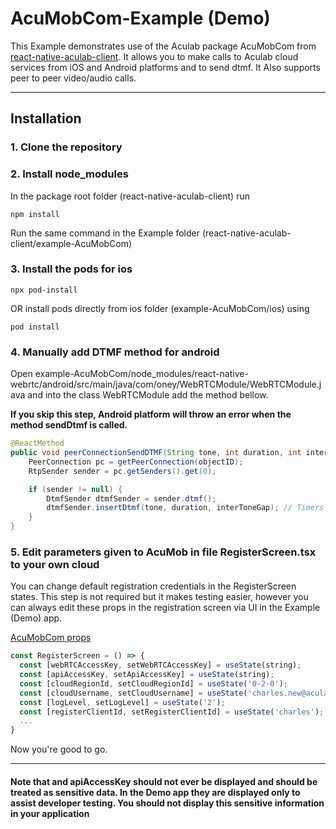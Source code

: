 # AcuMobCom-Example (Demo)

This Example demonstrates use of the Aculab package AcuMobCom from [react-native-aculab-client](https://www.npmjs.com/package/react-native-aculab-client). It allows you to make calls to Aculab cloud services from iOS and Android platforms and to send dtmf. It Also supports peer to peer video/audio calls.

---

## Installation

### 1. Clone the repository

### 2. Install node_modules

In the package root folder (react-native-aculab-client) run

``` node
npm install
```

Run the same command in the Example folder (react-native-aculab-client/example-AcuMobCom)

### 3. Install the pods for ios

``` node
npx pod-install
```

OR install pods directly from ios folder (example-AcuMobCom/ios) using

``` node
pod install
```

### 4. Manually add DTMF method for android

Open example-AcuMobCom/node_modules/react-native-webrtc/android/src/main/java/com/oney/WebRTCModule/WebRTCModule.java and into the class WebRTCModule add the method bellow.

**If you skip this step, Android platform will throw an error when the method sendDtmf is called.**

``` java
@ReactMethod
public void peerConnectionSendDTMF(String tone, int duration, int interToneGap, int objectID) {
    PeerConnection pc = getPeerConnection(objectID);
    RtpSender sender = pc.getSenders().get(0);

    if (sender != null) {
        DtmfSender dtmfSender = sender.dtmf();
        dtmfSender.insertDtmf(tone, duration, interToneGap); // Timers are in ms
    }
}
```

### 5. Edit parameters given to AcuMob in file RegisterScreen.tsx to your own cloud

You can change default registration credentials in the RegisterScreen states.
This step is not required but it makes testing easier, however you can always edit these props in the registration screen via UI in the Example (Demo) app.

[AcuMobCom props](https://github.com/aculab-com/react-native-aculab-client/blob/cf2c0f62ac12c4330e4f4d24883bcb31152a64c5/example-AcuMobCom/src/RegisterScreen.tsx#L14)

```typescript
const RegisterScreen = () => {
  const [webRTCAccessKey, setWebRTCAccessKey] = useState(string);
  const [apiAccessKey, setApiAccessKey] = useState(string);
  const [cloudRegionId, setCloudRegionId] = useState('0-2-0');
  const [cloudUsername, setCloudUsername] = useState('charles.new@aculab.com');
  const [logLevel, setLogLevel] = useState('2');
  const [registerClientId, setRegisterClientId] = useState('charles');
  ...
}
```

Now you're good to go.

---

#### Note that and apiAccessKey should not ever be displayed and should be treated as sensitive data. In the Demo app they are displayed only to assist developer testing. You should not display this sensitive information in your application
